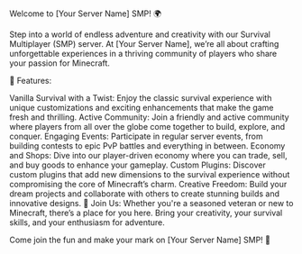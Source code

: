 Welcome to [Your Server Name] SMP! 🌍

Step into a world of endless adventure and creativity with our Survival Multiplayer (SMP) server. At [Your Server Name], we’re all about crafting unforgettable experiences in a thriving community of players who share your passion for Minecraft.

🌟 Features:

Vanilla Survival with a Twist: Enjoy the classic survival experience with unique customizations and exciting enhancements that make the game fresh and thrilling.
Active Community: Join a friendly and active community where players from all over the globe come together to build, explore, and conquer.
Engaging Events: Participate in regular server events, from building contests to epic PvP battles and everything in between.
Economy and Shops: Dive into our player-driven economy where you can trade, sell, and buy goods to enhance your gameplay.
Custom Plugins: Discover custom plugins that add new dimensions to the survival experience without compromising the core of Minecraft’s charm.
Creative Freedom: Build your dream projects and collaborate with others to create stunning builds and innovative designs.
🔨 Join Us:
Whether you're a seasoned veteran or new to Minecraft, there’s a place for you here. Bring your creativity, your survival skills, and your enthusiasm for adventure.

Come join the fun and make your mark on [Your Server Name] SMP! 🚀
